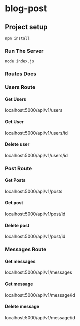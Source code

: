 # blog-post

## Project setup

```
npm install
```

### Run The Server

```
node index.js
```

### Routes Docs

### Users Route

#### Get Users

localhost:5000/api/v1/users

#### Get User

localhost:5000/api/v1/users/id

#### Delete user

localhost:5000/api/v1/users/id

### Post Route

#### Get Posts

localhost:5000/api/v1/posts

#### Get post

localhost:5000/api/v1/post/id

#### Delete post

localhost:5000/api/v1/post/id

### Messages Route

#### Get messages

localhost:5000/api/v1/messages

#### Get message

localhost:5000/api/v1/message/id

#### Delete message

localhost:5000/api/v1/message/id
